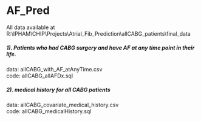 # AF_Pred
All data available at  R:\IPHAM\CHIP\Projects\Atrial_Fib_Prediction\allCABG_patients\final_data

##### 1). Patients who had CABG surgery and have AF at any time point in their life. 
 data: allCABG_with_AF_atAnyTime.csv <br/>
 code: allCABG_allAFDx.sql <br/>

##### 2). medical history for all CABG patients
 data: allCABG_covariate_medical_history.csv <br/>
 code: allCABG_medicalHistory.sql <br/>

